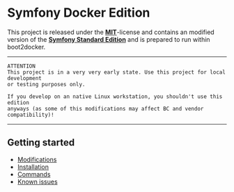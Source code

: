 # Symfony Docker Edition

This project is released under the [**MIT**][0]-license and contains an modified version of the [**Symfony Standard Edition**][1] and is prepared to run within boot2docker.

***

    ATTENTION
    This project is in a very very early state. Use this project for local development 
    or testing purposes only.
    
    If you develop on an native Linux workstation, you shouldn't use this edition 
    anyways (as some of this modifications may affect BC and vendor compatibility)!

***


## Getting started

* [Modifications][2]
* [Installation][3]
* [Commands][4]
* [Known issues][5]


[0]:    ./LICENSE
[1]:    https://github.com/symfony/symfony-standard
[2]:    ./docs/modifications.md
[3]:    ./docs/installation.md
[4]:    ./docs/commands.md
[5]:    ./docs/known-issues.md